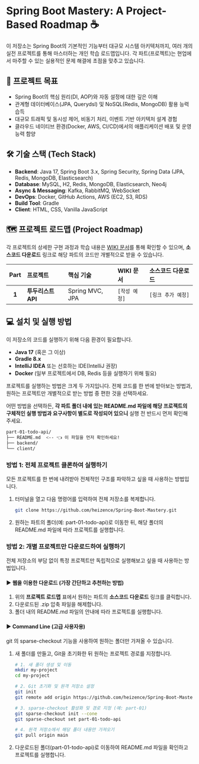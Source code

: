 # Spring Boot Mastery: A Project-Based Roadmap ☕

이 저장소는 Spring Boot의 기본적인 기능부터 대규모 시스템 아키텍처까지, 여러 개의 실전 프로젝트를 통해 마스터하는 개인 학습 로드맵입니다. 각 파트(프로젝트)는 현업에서 마주할 수 있는 실용적인 문제 해결에 초점을 맞추고 있습니다.

## 🚀 프로젝트 목표

  - Spring Boot의 핵심 원리(DI, AOP)와 자동 설정에 대한 깊은 이해
  - 관계형 데이터베이스(JPA, Querydsl) 및 NoSQL(Redis, MongoDB) 활용 능력 습득
  - 대규모 트래픽 및 동시성 제어, 비동기 처리, 이벤트 기반 아키텍처 설계 경험
  - 클라우드 네이티브 환경(Docker, AWS, CI/CD)에서의 애플리케이션 배포 및 운영 능력 함양

## 🛠️ 기술 스택 (Tech Stack)

  - **Backend**: Java 17, Spring Boot 3.x, Spring Security, Spring Data (JPA, Redis, MongoDB, Elasticsearch)
  - **Database**: MySQL, H2, Redis, MongoDB, Elasticsearch, Neo4j
  - **Async & Messaging**: Kafka, RabbitMQ, WebSocket
  - **DevOps**: Docker, GitHub Actions, AWS (EC2, S3, RDS)
  - **Build Tool**: Gradle
  - **Client**: HTML, CSS, Vanilla JavaScript

## 🗺️ 프로젝트 로드맵 (Project Roadmap)

각 프로젝트의 상세한 구현 과정과 학습 내용은 [WIKI 문서](https://github.com/heizence/Spring-Boot-Mastery/wiki)를 통해 확인할 수 있으며, **소스코드 다운로드** 링크로 해당 파트의 코드만 개별적으로 받을 수 있습니다.

| Part | 프로젝트 | 핵심 기술 | WIKI 문서 | 소스코드 다운로드 |
| :--: | :--- | :--- | :--- | :--- |
| **1** | **투두리스트 API** | Spring MVC, JPA | `[작성 예정]` | `[링크 추가 예정]` |

## 💻 설치 및 실행 방법

이 저장소의 코드를 실행하기 위해 다음 환경이 필요합니다.

  - **Java 17** (혹은 그 이상)
  - **Gradle 8.x**
  - **IntelliJ IDEA** 또는 선호하는 IDE(IntelliJ 권장)
  - **Docker** (일부 프로젝트에서 DB, Redis 등을 실행하기 위해 필요)

프로젝트를 실행하는 방법은 크게 두 가지입니다. 전체 코드를 한 번에 받아보는 방법과, 원하는 프로젝트만 개별적으로 받는 방법 중 편한 것을 선택하세요.

어떤 방법을 선택하든, **각 파트 폴더 내에 있는 README.md 파일에 해당 프로젝트의 구체적인 실행 방법과 요구사항이 별도로 작성되어 있으니** 실행 전 반드시 먼저 확인해 주세요.

```bash
part-01-todo-api/
├── README.md  <-- 👈 이 파일을 먼저 확인하세요!
├── backend/
└── client/
```

### 방법 1: 전체 프로젝트 클론하여 실행하기

모든 프로젝트를 한 번에 내려받아 전체적인 구조를 파악하고 싶을 때 사용하는 방법입니다.

1.  터미널을 열고 다음 명령어를 입력하여 전체 저장소를 복제합니다.

    ```bash
    git clone https://github.com/heizence/Spring-Boot-Mastery.git
    ```

2.  원하는 파트의 폴더(예: part-01-todo-api)로 이동한 뒤, 해당 폴더의 README.md 파일에 따라 프로젝트를 실행합니다.

### 방법 2: 개별 프로젝트만 다운로드하여 실행하기

전체 저장소의 부담 없이 특정 프로젝트만 독립적으로 실행해보고 싶을 때 사용하는 방법입니다.

#### **▶️ 웹을 이용한 다운로드 (가장 간단하고 추천하는 방법)**

1.  위의 **프로젝트 로드맵** 표에서 원하는 파트의 **소스코드 다운로드** 링크를 클릭합니다.
2.  다운로드된 .zip 압축 파일을 해제합니다.
3.  폴더 내의 README.md 파일의 안내에 따라 프로젝트를 실행합니다.

#### **▶️ Command Line (고급 사용자용)**

git 의 sparse-checkout 기능을 사용하여 원하는 폴더만 가져올 수 있습니다.

1. 새 폴더를 만들고, Git을 초기화한 뒤 원하는 프로젝트 경로를 지정합니다.

    ```bash
    # 1. 새 폴더 생성 및 이동
    mkdir my-project
    cd my-project

    # 2. Git 초기화 및 원격 저장소 설정
    git init
    git remote add origin https://github.com/heizence/Spring-Boot-Mastery.git

    # 3. sparse-checkout 활성화 및 경로 지정 (예: part-01)
    git sparse-checkout init --cone
    git sparse-checkout set part-01-todo-api

    # 4. 원격 저장소에서 해당 폴더 내용만 가져오기
    git pull origin main
    ```
    
2. 다운로드된 폴더(part-01-todo-api)로 이동하여 README.md 파일을 확인하고 프로젝트를 실행합니다.
